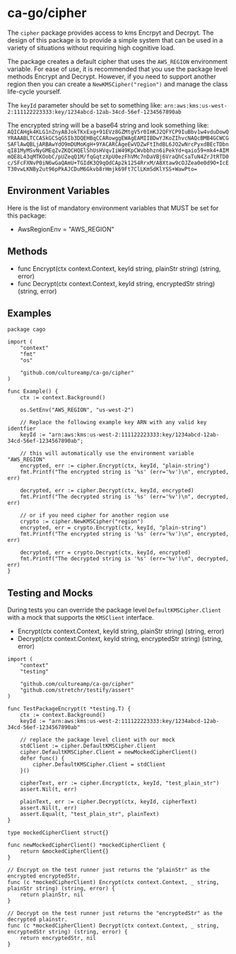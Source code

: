# ca-go/cipher

The `cipher` package provides access to kms Encrpyt and Decrpyt. The design of this package is to provide a simple system that can be used in a variety of situations without requiring high cognitive load.

The package creates a default cipher that uses the `AWS_REGION` environment variable. For ease of use, it is recommended that you use the package level methods Encrypt and Decrypt. However, if you need to support another region then you can create a `NewKMSCipher("region")` and manage the class life-cycle yourself.

The `keyId` parameter should be set to something like: `arn:aws:kms:us-west-2:111122223333:key/1234abcd-12ab-34cd-56ef-1234567890ab`

The encrypted string will be a base64 string and look something like: `AQICAHgk4KLG1nZnyA8JokTKxExg+91EVz8GZMtgV5r0ImKJ2QFYCP9IuBbv1w4vduDowQYRAAABLTCCASkGCSqGSIb3DQEHBqCCARowggEWAgEAMIIBDwYJKoZIhvcNAQcBMB4GCWCGSAFlAwQBLjARBAwYdO9mDUMoKgH+9YACARCAgeEwVDZwFtIhdBL6JO2wNrcPyxdBEcTDbnqI81MyMSvNyGMEqZvZKQCHQElShUsHVqvIiW49KpCWvbbhzn6iPekYd+qaio59+mk4+AIMmQE8L43qMTKOobC/pUZeqQ1M/fqGqtzXpU0ezFhVMc7nDaVBj6VraQhCsaTuN4ZrJtRTD0c/SFcFXNvP0iN6wGaQAmU+TGIdK3Q9qOdCAp2k1254RrxM/A8Xtaw9cOJZea0e0d9O+IcET30vwLKNBy2ut96pPkAJCDuM6Gkvb8rHmjk69Ft7ClLKmSdKlYSS+WawPto=`

## Environment Variables

Here is the list of mandatory environment variables that MUST be set for this package:
- AwsRegionEnv    = "AWS_REGION"

## Methods

- func Encrypt(ctx context.Context, keyId string, plainStr string) (string, error)
- func Decrypt(ctx context.Context, keyId string, encryptedStr string) (string, error)

## Examples

```
package cago

import (
	"context"
	"fmt"
	"os"

	"github.com/cultureamp/ca-go/cipher"
)

func Example() {
	ctx := context.Background()

	os.SetEnv("AWS_REGION", "us-west-2")

	// Replace the following example key ARN with any valid key identfier
	keyId := "arn:aws:kms:us-west-2:111122223333:key/1234abcd-12ab-34cd-56ef-1234567890ab";

	// this will automatically use the environment variable "AWS_REGION"
	encrypted, err := cipher.Encrypt(ctx, keyId, "plain-string")
	fmt.Printf("The encrypted string is '%s' (err='%v')\n", encrypted, err)

	decrypted, err := cipher.Decrypt(ctx, keyId, encrypted)
	fmt.Printf("The decrypted string is '%s' (err='%v')\n", decrypted, err)

	// or if you need cipher for another region use
	crypto := cipher.NewKMSCipher("region")
	encrypted, err = crypto.Encrypt(ctx, keyId, "plain-string")
	fmt.Printf("The encrypted string is '%s' (err='%v')\n", encrypted, err)

	decrypted, err = crypto.Decrypt(ctx, keyId, encrypted)
	fmt.Printf("The decrypted string is '%s' (err='%v')\n", decrypted, err)
}
```
## Testing and Mocks

During tests you can override the package level `DefaultKMSCipher.Client` with a mock that supports the `KMSClient` interface.

- Encrypt(ctx context.Context, keyId string, plainStr string) (string, error)
- Decrypt(ctx context.Context, keyId string, encryptedStr string) (string, error)

```
import (
	"context"
	"testing"

	"github.com/cultureamp/ca-go/cipher"
	"github.com/stretchr/testify/assert"
)

func TestPackageEncrypt(t *testing.T) {
	ctx := context.Background()
	keyId := "arn:aws:kms:us-west-2:111122223333:key/1234abcd-12ab-34cd-56ef-1234567890ab"

	// replace the package level client with our mock
	stdClient := cipher.DefaultKMSCipher.Client
	cipher.DefaultKMSCipher.Client = newMockedCipherClient()
	defer func() {
		cipher.DefaultKMSCipher.Client = stdClient
	}()

	cipherText, err := cipher.Encrypt(ctx, keyId, "test_plain_str")
	assert.Nil(t, err)

	plainText, err := cipher.Decrypt(ctx, keyId, cipherText)
	assert.Nil(t, err)
	assert.Equal(t, "test_plain_str", plainText)
}

type mockedCipherClient struct{}

func newMockedCipherClient() *mockedCipherClient {
	return &mockedCipherClient{}
}

// Encrypt on the test runner just returns the "plainStr" as the encrypted encryptedStr.
func (c *mockedCipherClient) Encrypt(ctx context.Context, _ string, plainStr string) (string, error) {
	return plainStr, nil
}

// Decrypt on the test runner just returns the "encryptedStr" as the decrypted plainstr.
func (c *mockedCipherClient) Decrypt(ctx context.Context, _ string, encryptedStr string) (string, error) {
	return encryptedStr, nil
}
```
